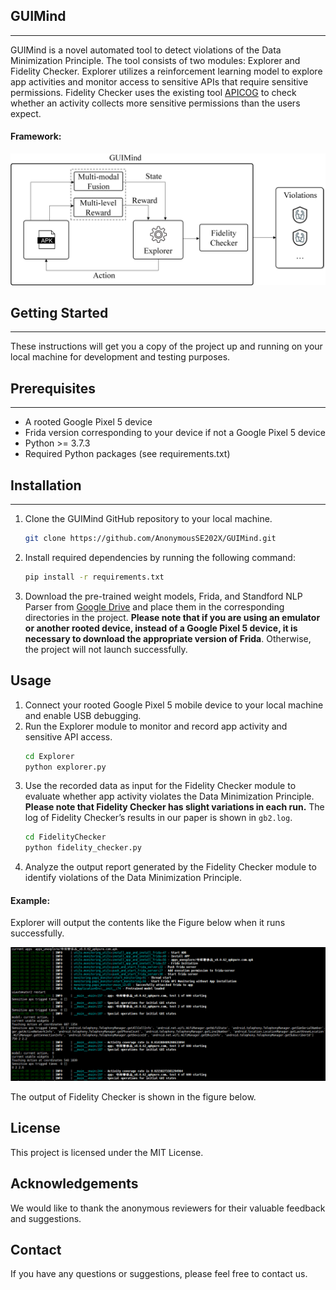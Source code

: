 ## GUIMind
---
GUIMind is a novel automated tool to detect violations of the Data Minimization Principle. The tool consists of two modules: Explorer and Fidelity Checker. Explorer utilizes a reinforcement learning model to explore app activities and monitor access to sensitive APIs that require sensitive permissions. Fidelity Checker uses the existing tool [APICOG](https://ieeexplore.ieee.org/abstract/document/9251054) to check whether an activity collects more sensitive permissions than the users expect.

#### Framework:
<div align="center">
 <img src="https://github.com/AnonymousSE202X/GUIMind/blob/main/guimind_architecture.png" width="800">
</div>

## Getting Started
---
These instructions will get you a copy of the project up and running on your local machine for development and testing purposes.

## Prerequisites
---
* A rooted Google Pixel 5 device
* Frida version corresponding to your device if not a Google Pixel 5 device
* Python >= 3.7.3
* Required Python packages (see requirements.txt)

## Installation
---
1. Clone the GUIMind GitHub repository to your local machine.
   ```sh
   git clone https://github.com/AnonymousSE202X/GUIMind.git
   ```
2. Install required dependencies by running the following command:
   ```sh
   pip install -r requirements.txt
   ```
3. Download the pre-trained weight models, Frida, and Standford NLP Parser from [Google Drive](https://drive.google.com/drive/folders/1FrDyUGGBHNazm8rrT5ZFW3nj_iLYQNDA?usp=sharing) and place them in the corresponding directories in the project. **Please note that if you are using an emulator or another rooted device, instead of a Google Pixel 5 device, it is necessary to download the appropriate version of Frida**. Otherwise, the project will not launch successfully.

## Usage
1. Connect your rooted Google Pixel 5 mobile device to your local machine and enable USB debugging.
2. Run the Explorer module to monitor and record app activity and sensitive API access.
   ```sh
   cd Explorer
   python explorer.py
   ```
3. Use the recorded data as input for the Fidelity Checker module to evaluate whether app activity violates the Data Minimization Principle. **Please note that Fidelity Checker has slight variations in each run.** The log of Fidelity Checker’s results in our paper is shown in `gb2.log`. 
   ```sh
   cd FidelityChecker
   python fidelity_checker.py
   ```
4. Analyze the output report generated by the Fidelity Checker module to identify violations of the Data Minimization Principle.

#### Example:
Explorer will output the contents like the Figure below when it runs successfully.

<div align="center">
<img src="https://github.com/AnonymousSE202X/GUIMind/blob/main/success_example.png" width="800">
</div>

The output of Fidelity Checker is shown in the figure below.


## License
This project is licensed under the MIT License.

## Acknowledgements
We would like to thank the anonymous reviewers for their valuable feedback and suggestions.

## Contact
If you have any questions or suggestions, please feel free to contact us.
